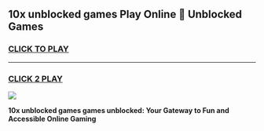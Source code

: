 
## 10x unblocked games Play Online 👋 Unblocked Games
<h3>
<a href="https://premium.freeplayer.one?title=10x_unblocked_games&ref=19F">CLICK TO PLAY</a></h3>
<hr>

<h3>
<a href="https://premium.freeplayer.one?title=10x_unblocked_games&ref=19F">CLICK 2 PLAY</a>
  
</h3>

<a href="https://premium.freeplayer.one?title=10x_unblocked_games&ref=19F"><img src="https://clearcache.store/games.png"></a>


**10x unblocked games games unblocked: Your Gateway to Fun and Accessible Online Gaming**

